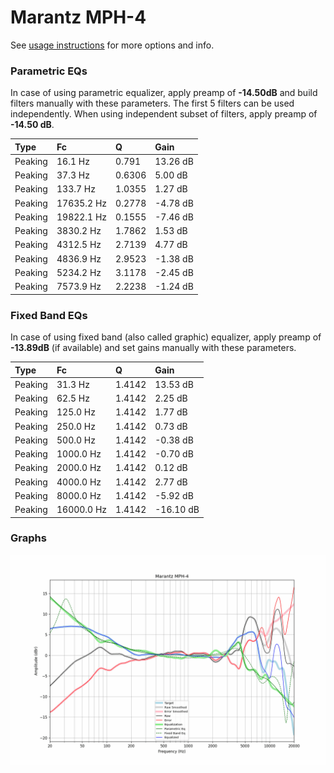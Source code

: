 # Marantz MPH-4
See [usage instructions](https://github.com/jaakkopasanen/AutoEq#usage) for more options and info.

### Parametric EQs
In case of using parametric equalizer, apply preamp of **-14.50dB** and build filters manually
with these parameters. The first 5 filters can be used independently.
When using independent subset of filters, apply preamp of **-14.50 dB**.

| Type    | Fc         |      Q | Gain     |
|:--------|:-----------|:-------|:---------|
| Peaking | 16.1 Hz    | 0.791  | 13.26 dB |
| Peaking | 37.3 Hz    | 0.6306 | 5.00 dB  |
| Peaking | 133.7 Hz   | 1.0355 | 1.27 dB  |
| Peaking | 17635.2 Hz | 0.2778 | -4.78 dB |
| Peaking | 19822.1 Hz | 0.1555 | -7.46 dB |
| Peaking | 3830.2 Hz  | 1.7862 | 1.53 dB  |
| Peaking | 4312.5 Hz  | 2.7139 | 4.77 dB  |
| Peaking | 4836.9 Hz  | 2.9523 | -1.38 dB |
| Peaking | 5234.2 Hz  | 3.1178 | -2.45 dB |
| Peaking | 7573.9 Hz  | 2.2238 | -1.24 dB |

### Fixed Band EQs
In case of using fixed band (also called graphic) equalizer, apply preamp of **-13.89dB**
(if available) and set gains manually with these parameters.

| Type    | Fc         |      Q | Gain      |
|:--------|:-----------|:-------|:----------|
| Peaking | 31.3 Hz    | 1.4142 | 13.53 dB  |
| Peaking | 62.5 Hz    | 1.4142 | 2.25 dB   |
| Peaking | 125.0 Hz   | 1.4142 | 1.77 dB   |
| Peaking | 250.0 Hz   | 1.4142 | 0.73 dB   |
| Peaking | 500.0 Hz   | 1.4142 | -0.38 dB  |
| Peaking | 1000.0 Hz  | 1.4142 | -0.70 dB  |
| Peaking | 2000.0 Hz  | 1.4142 | 0.12 dB   |
| Peaking | 4000.0 Hz  | 1.4142 | 2.77 dB   |
| Peaking | 8000.0 Hz  | 1.4142 | -5.92 dB  |
| Peaking | 16000.0 Hz | 1.4142 | -16.10 dB |

### Graphs
![](./Marantz%20MPH-4.png)